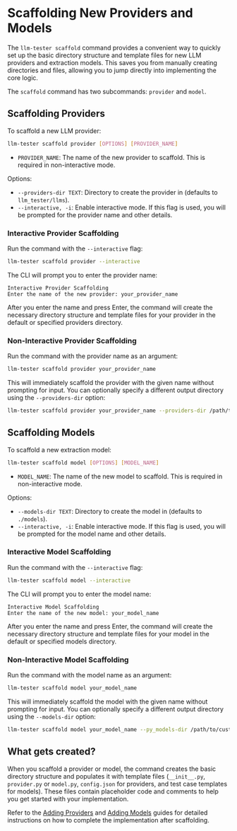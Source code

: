 # Scaffolding New Providers and Models

The `llm-tester scaffold` command provides a convenient way to quickly set up the basic directory structure and template files for new LLM providers and extraction models. This saves you from manually creating directories and files, allowing you to jump directly into implementing the core logic.

The `scaffold` command has two subcommands: `provider` and `model`.

## Scaffolding Providers

To scaffold a new LLM provider:

```bash
llm-tester scaffold provider [OPTIONS] [PROVIDER_NAME]
```

- `PROVIDER_NAME`: The name of the new provider to scaffold. This is required in non-interactive mode.

Options:

- `--providers-dir TEXT`: Directory to create the provider in (defaults to `llm_tester/llms`).
- `--interactive, -i`: Enable interactive mode. If this flag is used, you will be prompted for the provider name and other details.

### Interactive Provider Scaffolding

Run the command with the `--interactive` flag:

```bash
llm-tester scaffold provider --interactive
```

The CLI will prompt you to enter the provider name:

```
Interactive Provider Scaffolding
Enter the name of the new provider: your_provider_name
```

After you enter the name and press Enter, the command will create the necessary directory structure and template files for your provider in the default or specified providers directory.

### Non-Interactive Provider Scaffolding

Run the command with the provider name as an argument:

```bash
llm-tester scaffold provider your_provider_name
```

This will immediately scaffold the provider with the given name without prompting for input. You can optionally specify a different output directory using the `--providers-dir` option:

```bash
llm-tester scaffold provider your_provider_name --providers-dir /path/to/custom/providers
```

## Scaffolding Models

To scaffold a new extraction model:

```bash
llm-tester scaffold model [OPTIONS] [MODEL_NAME]
```

- `MODEL_NAME`: The name of the new model to scaffold. This is required in non-interactive mode.

Options:

- `--models-dir TEXT`: Directory to create the model in (defaults to `./models`).
- `--interactive, -i`: Enable interactive mode. If this flag is used, you will be prompted for the model name and other details.

### Interactive Model Scaffolding

Run the command with the `--interactive` flag:

```bash
llm-tester scaffold model --interactive
```

The CLI will prompt you to enter the model name:

```
Interactive Model Scaffolding
Enter the name of the new model: your_model_name
```

After you enter the name and press Enter, the command will create the necessary directory structure and template files for your model in the default or specified models directory.

### Non-Interactive Model Scaffolding

Run the command with the model name as an argument:

```bash
llm-tester scaffold model your_model_name
```

This will immediately scaffold the model with the given name without prompting for input. You can optionally specify a different output directory using the `--models-dir` option:

```bash
llm-tester scaffold model your_model_name --py_models-dir /path/to/custom/py_models
```

## What gets created?

When you scaffold a provider or model, the command creates the basic directory structure and populates it with template files (`__init__.py`, `provider.py` or `model.py`, `config.json` for providers, and test case templates for models). These files contain placeholder code and comments to help you get started with your implementation.

Refer to the [Adding Providers](guides/providers/ADDING_PROVIDERS.md) and [Adding Models](guides/models/ADDING_MODELS.md) guides for detailed instructions on how to complete the implementation after scaffolding.
